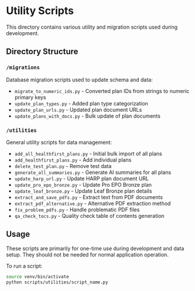 # Utility Scripts

This directory contains various utility and migration scripts used during development.

## Directory Structure

### `/migrations`
Database migration scripts used to update schema and data:
- `migrate_to_numeric_ids.py` - Converted plan IDs from strings to numeric primary keys
- `update_plan_types.py` - Added plan type categorization 
- `update_plan_urls.py` - Updated plan document URLs
- `update_plans_with_docs.py` - Bulk update of plan documents

### `/utilities`
General utility scripts for data management:
- `add_all_healthfirst_plans.py` - Initial bulk import of all plans
- `add_healthfirst_plans.py` - Add individual plans
- `delete_test_plan.py` - Remove test data
- `generate_all_summaries.py` - Generate AI summaries for all plans
- `update_harp_url.py` - Update HARP plan document URL
- `update_pro_epo_bronze.py` - Update Pro EPO Bronze plan
- `update_leaf_bronze.py` - Update Leaf Bronze plan details
- `extract_and_save_pdfs.py` - Extract text from PDF documents
- `extract_pdf_alternative.py` - Alternative PDF extraction method
- `fix_problem_pdfs.py` - Handle problematic PDF files
- `qa_check_tocs.py` - Quality check table of contents generation

## Usage

These scripts are primarily for one-time use during development and data setup.
They should not be needed for normal application operation.

To run a script:
```bash
source venv/bin/activate
python scripts/utilities/script_name.py
```